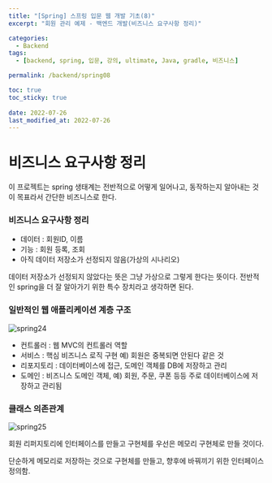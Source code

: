 ```yaml
---
title: "[Spring] 스프링 입문 웹 개발 기초(8)"
excerpt: "회원 관리 예제 - 백엔드 개발(비즈니스 요구사항 정리)"

categories:
  - Backend
tags:
  - [backend, spring, 입문, 강의, ultimate, Java, gradle, 비즈니스]

permalink: /backend/spring08

toc: true
toc_sticky: true
 
date: 2022-07-26
last_modified_at: 2022-07-26
---
```


# 비즈니스 요구사항 정리

이 프로젝트는 spring 생태계는 전반적으로 어떻게 일어나고, 동작하는지 알아내는 것이 목표라서 간단한 비즈니스로 한다.

### 비즈니스 요구사항 정리

- 데이터 : 회원ID, 이름
- 기능 : 회원 등록, 조회
- 아직 데이터 저장소가 선정되지 않음(가상의 시나리오)

데이터 저장소가 선정되지 않았다는 뜻은 그냥 가상으로 그렇게 한다는 뜻이다. 전반적인 spring을 더 잘 알아가기 위한 특수 장치라고 생각하면 된다.

### 일반적인 웹 애플리케이션 계층 구조

![spring24](https://jsw6701.github.io/assets/images/posts_img/spring/24.png)

- 컨트롤러 : 웹 MVC의 컨트롤러 역할
- 서비스 : 핵심 비즈니스 로직 구현 예) 회원은 중복되면 안된다 같은 것
- 리포지토리 : 데이터베이스에 접근, 도메인 객체를 DB에 저장하고 관리
- 도메인 : 비즈니스 도메인 객체, 예) 회원, 주문, 쿠폰 등등 주로 데이터베이스에 저장하고 관리됨

### 클래스 의존관계

![spring25](https://jsw6701.github.io/assets/images/posts_img/spring/25.png)

회원 리퍼지토리에 인터페이스를 만들고 구현체를 우선은 메모리 구현체로 만들 것이다.

단순하게 메모리로 저장하는 것으로 구현체를 만들고, 향후에 바꿔끼기 위한 인터페이스 정의함.
